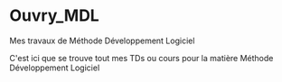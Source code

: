 # Ouvry_MDL
Mes travaux de Méthode Développement Logiciel

C'est ici que se trouve tout mes TDs ou cours pour la matière Méthode Développement Logiciel
